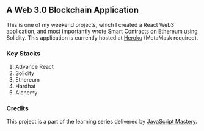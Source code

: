 ## A Web 3.0 Blockchain Application
This is one of my weekend projects, which I created a React Web3 application, and most importantly wrote Smart Contracts on Ethereum using Solidity. 
This application is currently hosted at [Heroku](https://react-app-web3.herokuapp.com/) (MetaMask required).

### Key Stacks
1. Advance React
2. Solidity
3. Ethereum
4. Hardhat
5. Alchemy

### Credits
This project is a part of the learning series delivered by [JavaScript Mastery](https://github.com/adrianhajdin).
